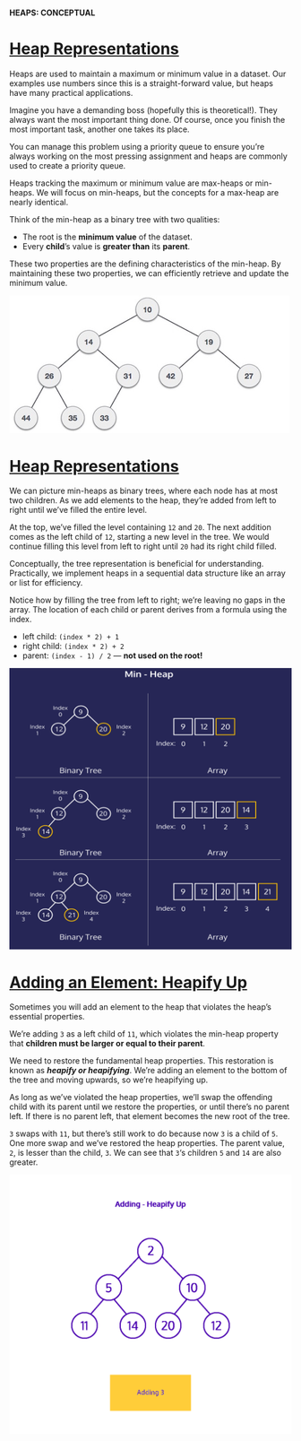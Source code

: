 #### HEAPS: CONCEPTUAL

# [Heap Representations](https://www.codecademy.com/courses/complex-data-structures/lessons/conceptual-heaps/exercises/conceptual-heaps-representation)

Heaps are used to maintain a maximum or minimum value in a dataset. 
Our examples use numbers since this is a straight-forward value, but heaps have many practical applications.

Imagine you have a demanding boss (hopefully this is theoretical!). 
They always want the most important thing done. 
Of course, once you finish the most important task, another one takes its place.

You can manage this problem using a priority queue to ensure you’re always working on the most pressing assignment and heaps are commonly used to create a priority queue.

Heaps tracking the maximum or minimum value are max-heaps or min-heaps. 
We will focus on min-heaps, but the concepts for a max-heap are nearly identical.

Think of the min-heap as a binary tree with two qualities:
* The root is the **minimum value** of the dataset.
* Every **child**’s value is **greater than** its **parent**.

These two properties are the defining characteristics of the min-heap. 
By maintaining these two properties, we can efficiently retrieve and update the minimum value.

![Min Heap Example](min_heap_example.jpg)

# [Heap Representations](https://www.codecademy.com/courses/complex-data-structures/lessons/conceptual-heaps/exercises/conceptual-heaps-representation)

We can picture min-heaps as binary trees, where each node has at most two children. 
As we add elements to the heap, they’re added from left to right until we’ve filled the entire level.

At the top, we’ve filled the level containing `12` and `20`. 
The next addition comes as the left child of `12`, starting a new level in the tree. 
We would continue filling this level from left to right until `20` had its right child filled.

Conceptually, the tree representation is beneficial for understanding. 
Practically, we implement heaps in a sequential data structure like an array or list for efficiency.

Notice how by filling the tree from left to right; 
we’re leaving no gaps in the array. 
The location of each child or parent derives from a formula using the index.
* left child: `(index * 2) + 1`
* right child: `(index * 2) + 2`
* parent: `(index - 1) / 2` — **not used on the root!**

![Heap representation](heap-representation.svg)

# [Adding an Element: Heapify Up](https://www.codecademy.com/courses/complex-data-structures/lessons/conceptual-heaps/exercises/conceptual-heaps-heapify-up)

Sometimes you will add an element to the heap that violates the heap’s essential properties.

We’re adding `3` as a left child of `11`, which violates the min-heap property that **children must be larger or equal to their parent**.

We need to restore the fundamental heap properties. 
This restoration is known as ***heapify or heapifying***. 
We’re adding an element to the bottom of the tree and moving upwards, so we’re heapifying up.

As long as we’ve violated the heap properties, we’ll swap the offending child with its parent until we restore the properties, or until there’s no parent left. 
If there is no parent left, that element becomes the new root of the tree.

`3` swaps with `11`, but there’s still work to do because now `3` is a child of `5`. 
One more swap and we’ve restored the heap properties. 
The parent value, `2`, is lesser than the child, `3`. 
We can see that `3`‘s children `5` and `14` are also greater.

![Heapify Up](ezgif-7-7faca666dd71.gif)










